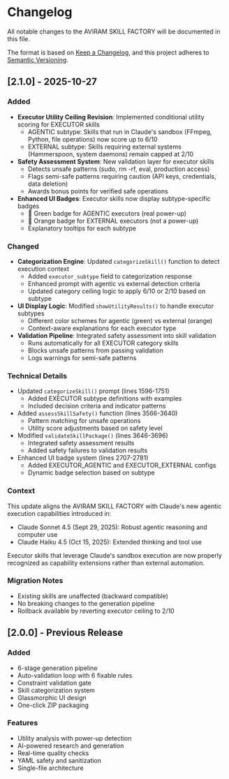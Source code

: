 # Changelog

All notable changes to the AVIRAM SKILL FACTORY will be documented in this file.

The format is based on [Keep a Changelog](https://keepachangelog.com/en/1.0.0/),
and this project adheres to [Semantic Versioning](https://semver.org/spec/v2.0.0.html).

## [2.1.0] - 2025-10-27

### Added
- **Executor Utility Ceiling Revision**: Implemented conditional utility scoring for EXECUTOR skills
  - AGENTIC subtype: Skills that run in Claude's sandbox (FFmpeg, Python, file operations) now score up to 6/10
  - EXTERNAL subtype: Skills requiring external systems (Hammerspoon, system daemons) remain capped at 2/10
- **Safety Assessment System**: New validation layer for executor skills
  - Detects unsafe patterns (sudo, rm -rf, eval, production access)
  - Flags semi-safe patterns requiring caution (API keys, credentials, data deletion)
  - Awards bonus points for verified safe operations
- **Enhanced UI Badges**: Executor skills now display subtype-specific badges
  - 🤖 Green badge for AGENTIC executors (real power-up)
  - 🔗 Orange badge for EXTERNAL executors (not a power-up)
  - Explanatory tooltips for each subtype

### Changed
- **Categorization Engine**: Updated `categorizeSkill()` function to detect execution context
  - Added `executor_subtype` field to categorization response
  - Enhanced prompt with agentic vs external detection criteria
  - Updated category ceiling logic to apply 6/10 or 2/10 based on subtype
- **UI Display Logic**: Modified `showUtilityResults()` to handle executor subtypes
  - Different color schemes for agentic (green) vs external (orange)
  - Context-aware explanations for each executor type
- **Validation Pipeline**: Integrated safety assessment into skill validation
  - Runs automatically for all EXECUTOR category skills
  - Blocks unsafe patterns from passing validation
  - Logs warnings for semi-safe patterns

### Technical Details
- Updated `categorizeSkill()` prompt (lines 1596-1751)
  - Added EXECUTOR subtype definitions with examples
  - Included decision criteria and indicator patterns
- Added `assessSkillSafety()` function (lines 3566-3640)
  - Pattern matching for unsafe operations
  - Utility score adjustments based on safety level
- Modified `validateSkillPackage()` (lines 3646-3696)
  - Integrated safety assessment results
  - Added safety failures to validation results
- Enhanced UI badge system (lines 2707-2781)
  - Added EXECUTOR_AGENTIC and EXECUTOR_EXTERNAL configs
  - Dynamic badge selection based on subtype

### Context
This update aligns the AVIRAM SKILL FACTORY with Claude's new agentic execution capabilities introduced in:
- Claude Sonnet 4.5 (Sept 29, 2025): Robust agentic reasoning and computer use
- Claude Haiku 4.5 (Oct 15, 2025): Extended thinking and tool use

Executor skills that leverage Claude's sandbox execution are now properly recognized as capability extensions rather than external automation.

### Migration Notes
- Existing skills are unaffected (backward compatible)
- No breaking changes to the generation pipeline
- Rollback available by reverting executor ceiling to 2/10

## [2.0.0] - Previous Release

### Added
- 6-stage generation pipeline
- Auto-validation loop with 6 fixable rules
- Constraint validation gate
- Skill categorization system
- Glassmorphic UI design
- One-click ZIP packaging

### Features
- Utility analysis with power-up detection
- AI-powered research and generation
- Real-time quality checks
- YAML safety and sanitization
- Single-file architecture
